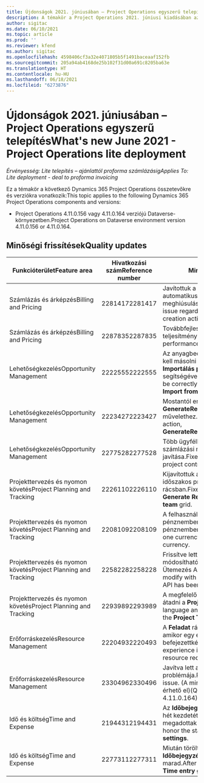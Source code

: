 ```yaml
---
title: Újdonságok 2021. júniusában – Project Operations egyszerű telepítés
description: A témakör a Project Operations 2021. júniusi kiadásában az egyszerű telepítésben elérhető minőségi frissítésekkel kapcsolatban nyújt tájékoztatást.
author: sigitac
ms.date: 06/10/2021
ms.topic: article
ms.prod: ''
ms.reviewer: kfend
ms.author: sigitac
ms.openlocfilehash: 4598406cf3a32e4071805b5f1491baceaaf152fb
ms.sourcegitcommit: 205a94ab4168de25b102f31d00a691c8205ba63e
ms.translationtype: HT
ms.contentlocale: hu-HU
ms.lasthandoff: 06/18/2021
ms.locfileid: "6273876"
---
```

# <a name="whats-new-june-2021---project-operations-lite-deployment"></a><span data-ttu-id="ec1f3-103">Újdonságok 2021. júniusában – Project Operations egyszerű telepítés</span><span class="sxs-lookup"><span data-stu-id="ec1f3-103">What's new June 2021 - Project Operations lite deployment</span></span>

<span data-ttu-id="ec1f3-104">_Érvényesség: Lite telepítés – ajánlattól proforma számlázásig_</span><span class="sxs-lookup"><span data-stu-id="ec1f3-104">_Applies To: Lite deployment - deal to proforma invoicing_</span></span>

<span data-ttu-id="ec1f3-105">Ez a témakör a következő Dynamics 365 Project Operations összetevőkre és verziókra vonatkozik:</span><span class="sxs-lookup"><span data-stu-id="ec1f3-105">This topic applies to the following Dynamics 365 Project Operations components and versions:</span></span>

  - <span data-ttu-id="ec1f3-106">Project Operations 4.11.0.156 vagy 4.11.0.164 verziójú Dataverse-környezetben.</span><span class="sxs-lookup"><span data-stu-id="ec1f3-106">Project Operations on Dataverse environment version 4.11.0.156 or 4.11.0.164.</span></span>

## <a name="quality-updates"></a><span data-ttu-id="ec1f3-107">Minőségi frissítések</span><span class="sxs-lookup"><span data-stu-id="ec1f3-107">Quality updates</span></span>

| <span data-ttu-id="ec1f3-108">**Funkcióterület**</span><span class="sxs-lookup"><span data-stu-id="ec1f3-108">**Feature area**</span></span> | <span data-ttu-id="ec1f3-109">**Hivatkozási szám**</span><span class="sxs-lookup"><span data-stu-id="ec1f3-109">**Reference number**</span></span> | <span data-ttu-id="ec1f3-110">**Minőségi frissítés**</span><span class="sxs-lookup"><span data-stu-id="ec1f3-110">**Quality update**</span></span> |
| --- | --- | --- |
| <span data-ttu-id="ec1f3-111">Számlázás és árképzés</span><span class="sxs-lookup"><span data-stu-id="ec1f3-111">Billing and Pricing</span></span> | <span data-ttu-id="ec1f3-112">2281417</span><span class="sxs-lookup"><span data-stu-id="ec1f3-112">2281417</span></span> | <span data-ttu-id="ec1f3-113">Javítottuk a számla ütemezése során az automatikus számlakészítési művelet meghiúsulásával kapcsolatos problémát.</span><span class="sxs-lookup"><span data-stu-id="ec1f3-113">Fixed the issue regarding the failure of the automatic invoice creation action through the invoice schedule.</span></span> |
| <span data-ttu-id="ec1f3-114">Számlázás és árképzés</span><span class="sxs-lookup"><span data-stu-id="ec1f3-114">Billing and Pricing</span></span> | <span data-ttu-id="ec1f3-115">2287835</span><span class="sxs-lookup"><span data-stu-id="ec1f3-115">2287835</span></span> |   <span data-ttu-id="ec1f3-116">Továbbfejlesztett számla-visszaigazolási teljesítmény.</span><span class="sxs-lookup"><span data-stu-id="ec1f3-116">Improved invoice confirmation performance.</span></span> |
| <span data-ttu-id="ec1f3-117">Lehetőségkezelés</span><span class="sxs-lookup"><span data-stu-id="ec1f3-117">Opportunity Management</span></span> | <span data-ttu-id="ec1f3-118">2222555</span><span class="sxs-lookup"><span data-stu-id="ec1f3-118">2222555</span></span> | <span data-ttu-id="ec1f3-119">Az anyagbecslések felszámíthatóságát helyesen be kell másolni az árajánlatsorok részleteibe az **Importálás projektbecslésből** segítségével.</span><span class="sxs-lookup"><span data-stu-id="ec1f3-119">Material estimates chargeability must be correctly copied to quote line details when using **Import from Project Estimation**.</span></span> |
| <span data-ttu-id="ec1f3-120">Lehetőségkezelés</span><span class="sxs-lookup"><span data-stu-id="ec1f3-120">Opportunity Management</span></span> | <span data-ttu-id="ec1f3-121">2223427</span><span class="sxs-lookup"><span data-stu-id="ec1f3-121">2223427</span></span> | <span data-ttu-id="ec1f3-122">Mostantól engedélyezve vannak a testreszabások a **GenerateRetainersFromRetainerScheduleOptions** művelethez.</span><span class="sxs-lookup"><span data-stu-id="ec1f3-122">Customizations are now allowed for the action, **GenerateRetainersFromRetainerScheduleOptions**.</span></span> |
| <span data-ttu-id="ec1f3-123">Lehetőségkezelés</span><span class="sxs-lookup"><span data-stu-id="ec1f3-123">Opportunity Management</span></span> | <span data-ttu-id="ec1f3-124">2277528</span><span class="sxs-lookup"><span data-stu-id="ec1f3-124">2277528</span></span> | <span data-ttu-id="ec1f3-125">Több ügyfélből álló projektszerződéssorok számlázási mérföldkövekérték-számításának javítása.</span><span class="sxs-lookup"><span data-stu-id="ec1f3-125">Fixed billing milestone value calculation for project contract lines with multiple customers.</span></span> |
| <span data-ttu-id="ec1f3-126">Projekttervezés és nyomon követés</span><span class="sxs-lookup"><span data-stu-id="ec1f3-126">Project Planning and Tracking</span></span> | <span data-ttu-id="ec1f3-127">2226110</span><span class="sxs-lookup"><span data-stu-id="ec1f3-127">2226110</span></span> | <span data-ttu-id="ec1f3-128">Kijavítottuk a **Követelmény létrehozása** funkció időszakos problémáját a **Projektcsapat** rácsban.</span><span class="sxs-lookup"><span data-stu-id="ec1f3-128">Fixed the intermittent issue with the **Generate Requirement** function in the **Project team** grid.</span></span> |
| <span data-ttu-id="ec1f3-129">Projekttervezés és nyomon követés</span><span class="sxs-lookup"><span data-stu-id="ec1f3-129">Project Planning and Tracking</span></span> | <span data-ttu-id="ec1f3-130">2208109</span><span class="sxs-lookup"><span data-stu-id="ec1f3-130">2208109</span></span> | <span data-ttu-id="ec1f3-131">A felhasználók nem hozhatnak létre projekteket egy pénznemben, ha kapcsolódó feladatok másik pénznemben vannak.</span><span class="sxs-lookup"><span data-stu-id="ec1f3-131">Users can't create a project in one currency with related tasks in another currency.</span></span> |
| <span data-ttu-id="ec1f3-132">Projekttervezés és nyomon követés</span><span class="sxs-lookup"><span data-stu-id="ec1f3-132">Project Planning and Tracking</span></span> | <span data-ttu-id="ec1f3-133">2258228</span><span class="sxs-lookup"><span data-stu-id="ec1f3-133">2258228</span></span> | <span data-ttu-id="ec1f3-134">Frissítve lettek azok a mezők, amelyek módosíthatók az **Ütemezés** entitásokkal az Ütemezés API-jal.</span><span class="sxs-lookup"><span data-stu-id="ec1f3-134">The list of fields allowed to modify with **Scheduling** entities using the Schedule API has been updated.</span></span> |
| <span data-ttu-id="ec1f3-135">Projekttervezés és nyomon követés</span><span class="sxs-lookup"><span data-stu-id="ec1f3-135">Project Planning and Tracking</span></span> | <span data-ttu-id="ec1f3-136">2293989</span><span class="sxs-lookup"><span data-stu-id="ec1f3-136">2293989</span></span> | <span data-ttu-id="ec1f3-137">A megfelelő nyelvi és területi beállításokat kell átadni a **Projektfeladatok** rács számára.</span><span class="sxs-lookup"><span data-stu-id="ec1f3-137">The correct language and regional settings must be passed to the **Project Tasks** grid.</span></span>|
| <span data-ttu-id="ec1f3-138">Erőforráskezelés</span><span class="sxs-lookup"><span data-stu-id="ec1f3-138">Resource Management</span></span> | <span data-ttu-id="ec1f3-139">2220493</span><span class="sxs-lookup"><span data-stu-id="ec1f3-139">2220493</span></span> | <span data-ttu-id="ec1f3-140">A **Feladat** rácson javítva lett a felhasználói élmény, amikor egy erőforrás-kérést gyorsan befejezettként jelölnek meg.</span><span class="sxs-lookup"><span data-stu-id="ec1f3-140">Fixed the user experience in the **Task** grid when quickly marking a resource request as complete.</span></span> |
| <span data-ttu-id="ec1f3-141">Erőforráskezelés</span><span class="sxs-lookup"><span data-stu-id="ec1f3-141">Resource Management</span></span> | <span data-ttu-id="ec1f3-142">2330496</span><span class="sxs-lookup"><span data-stu-id="ec1f3-142">2330496</span></span> | <span data-ttu-id="ec1f3-143">Javítva lett az **Ütemezési tábla** betöltési problémája.</span><span class="sxs-lookup"><span data-stu-id="ec1f3-143">Fixed the **Schedule Board** loading issue.</span></span> <span data-ttu-id="ec1f3-144">(A minőség frissítés a 4.11.0.164 verzióban érhető el)</span><span class="sxs-lookup"><span data-stu-id="ec1f3-144">(Quality update is available in version 4.11.0.164)</span></span> |
| <span data-ttu-id="ec1f3-145">Idő és költség</span><span class="sxs-lookup"><span data-stu-id="ec1f3-145">Time and Expense</span></span> | <span data-ttu-id="ec1f3-146">2194431</span><span class="sxs-lookup"><span data-stu-id="ec1f3-146">2194431</span></span> | <span data-ttu-id="ec1f3-147">Az **Időbejegyzés** rácsnak tiszteletben kell tartania a hét kezdetét a **Rendszerbeállítások** között megadottak szerint.</span><span class="sxs-lookup"><span data-stu-id="ec1f3-147">The **Time entry** grid must honor the start of the week as set in the **System settings**.</span></span> |
| <span data-ttu-id="ec1f3-148">Idő és költség</span><span class="sxs-lookup"><span data-stu-id="ec1f3-148">Time and Expense</span></span> | <span data-ttu-id="ec1f3-149">2277311</span><span class="sxs-lookup"><span data-stu-id="ec1f3-149">2277311</span></span> | <span data-ttu-id="ec1f3-150">Miután törölte az értéket egy cellában az **Időbejegyzés** rácsban, a kurzor a rácsban marad.</span><span class="sxs-lookup"><span data-stu-id="ec1f3-150">After you delete the value in a cell in the **Time entry** grid, the cursor remains in the grid.</span></span> |
